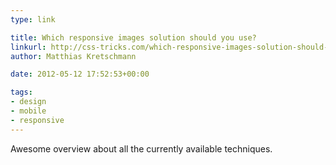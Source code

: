 ```yaml
---
type: link

title: Which responsive images solution should you use?
linkurl: http://css-tricks.com/which-responsive-images-solution-should-you-use/
author: Matthias Kretschmann

date: 2012-05-12 17:52:53+00:00

tags:
- design
- mobile
- responsive
---
```


Awesome overview about all the currently available techniques.
